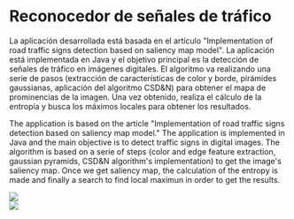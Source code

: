 <h1>Reconocedor de señales de tráfico</h1>
<p>
La aplicación desarrollada está basada en el artículo "Implementation of road traffic signs detection based on saliency map model". La aplicación está implementada en Java y el objetivo principal es la detección de señales de tráfico en imágenes digitales. El algoritmo va realizando una serie de pasos (extracción de características de color y borde, pirámides gaussianas, aplicación del algoritmo CSD&N) para obtener el mapa de prominencias de la imagen. Una vez obtenido, realiza el cálculo de la entropía y busca los máximos locales para obtener los resultados.<br>
</p>
<p>
The application is based on the article "Implementation of road traffic signs detection based on saliency map model." The application is implemented in Java and the main objective is to detect traffic signs in digital images. The algorithm is based on a serie of steps (color and edge feature extraction, gaussian pyramids, CSD&N algorithm's implementation) to get the image's saliency map. Once we get saliency map, the calculation of the entropy is made and finally a search to find local maximun in order to get the results.<br>
</p>

<a href='http://img254.imageshack.us/my.php?image=detectivelookinghh7.png' title='ImageShack - Image And Video Hosting'><img src='http://img254.imageshack.us/img254/7129/detectivelookinghh7.png' border='0' /></a>
<br />
<a href='http://g.imageshack.us/img254/detectivelookinghh7.png/1/'><img src='http://img254.imageshack.us/img254/detectivelookinghh7.png/1/w451.png' border='0' /></a>